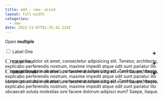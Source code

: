 ```yaml
---
title: add - new- accod
layout: full-width
categories:
  - new
date: 2022-11-07T01:31:42.224Z
---
```

 <html> <head> <title>Tailwind CSS Accordion</title> <link href="https://cdn.jsdelivr.net/npm/tailwindcss/dist/tailwind.min.css" rel="stylesheet"> <style> /* Tab content - closed */ .tab-content { max-height: 0; -webkit-transition: max-height .35s; -o-transition: max-height .35s; transition: max-height .35s; } /* :checked - resize to full height */ .tab input:checked ~ .tab-content { max-height: 100vh; } /* Label formatting when open */ .tab input:checked + label{ /*@apply text-xl p-5 border-l-2 border-indigo-500 bg-gray-100 text-indigo*/ font-size: 1.25rem; /*.text-xl*/ padding: 1.25rem; /*.p-5*/ border-left-width: 2px; /*.border-l-2*/ border-color: #6574cd; /*.border-indigo*/ background-color: #f8fafc; /*.bg-gray-100 */ color: #6574cd; /*.text-indigo*/ } /* Icon */ .tab label::after { float:right; right: 0; top: 0; display: block; width: 1.5em; height: 1.5em; line-height: 1.5; font-size: 1.25rem; text-align: center; -webkit-transition: all .35s; -o-transition: all .35s; transition: all .35s; } /* Icon formatting - closed */ .tab input[type=checkbox] + label::after { content: "+"; font-weight:bold; /*.font-bold*/ border-width: 1px; /*.border*/ border-radius: 9999px; /*.rounded-full */ border-color: #b8c2cc; /*.border-grey*/ } .tab input[type=radio] + label::after { content: "\25BE"; font-weight:bold; /*.font-bold*/ border-width: 1px; /*.border*/ border-radius: 9999px; /*.rounded-full */ border-color: #b8c2cc; /*.border-grey*/ } /* Icon formatting - open */ .tab input[type=checkbox]:checked + label::after { transform: rotate(315deg); background-color: #6574cd; /*.bg-indigo*/ color: #f8fafc; /*.text-grey-lightest*/ } .tab input[type=radio]:checked + label::after { transform: rotateX(180deg); background-color: #6574cd; /*.bg-indigo*/ color: #f8fafc; /*.text-grey-lightest*/ } </style> 

</head> <body class="font-sans container"> <div class="w-full md:w-2/3 mx-auto p-8"> <p>Open <strong>multiple</strong></p> <div class="shadow-md"> <div class="tab w-full overflow-hidden border-t"> <input class="absolute opacity-0 " id="tab-multi-one" type="checkbox" name="tabs"> <label class="block p-5 leading-normal cursor-pointer" for="tab-multi-one">Label One</label> <div class="tab-content overflow-hidden border-l-2 bg-gray-100 border-indigo-500 leading-normal"> <p class="p-5">Lorem ipsum dolor sit amet, consectetur adipisicing elit. Tenetur, architecto, explicabo perferendis nostrum, maxime impedit atque odit sunt pariatur illo obcaecati soluta molestias iure facere dolorum adipisci eum? Saepe, itaque.</p> </div> </div> 

<div class="tab w-full overflow-hidden border-t"> <input class="absolute opacity-0" id="tab-multi-two" type="checkbox" name="tabs"> <label class="block p-5 leading-normal cursor-pointer" for="tab-multi-two">Label Two</label> <div class="tab-content overflow-hidden border-l-2 bg-gray-100 border-indigo-500 leading-normal"> <p class="p-5">Lorem ipsum dolor sit amet, consectetur adipisicing elit. Tenetur, architecto, explicabo perferendis nostrum, maxime impedit atque odit sunt pariatur illo obcaecati soluta molestias iure facere dolorum adipisci eum? Saepe, itaque.</p> </div> </div> 

<div class="tab w-full overflow-hidden border-t"> <input class="absolute opacity-0" id="tab-multi-three" type="checkbox" name="tabs"> <label class="block p-5 leading-normal cursor-pointer" for="tab-multi-three">Label Three</label> <div class="tab-content overflow-hidden border-l-2 bg-gray-100 border-indigo-500 leading-normal"> <p class="p-5">Lorem ipsum dolor sit amet, consectetur adipisicing elit. Tenetur, architecto, explicabo perferendis nostrum, maxime impedit atque odit sunt pariatur illo obcaecati soluta molestias iure facere dolorum adipisci eum? Saepe, itaque.</p> </div> </div> </div> </div> <div class="w-full md:w-3/5 mx-auto p-8">